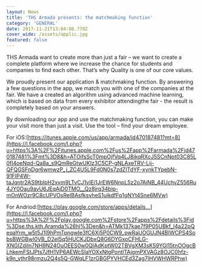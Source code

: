 ```yaml
---
layout: News
title: 'THS Armada presents: the matchmaking function'
category: 'GENERAL'
date: 2017-11-21T13:04:08.778Z
cover_wide: /assets/applic.jpg
featured: false
---
```

THS Armada want to create more than just a fair – we want to create a complete platform where we increase the chance for students and companies to find each other. That’s why Quality is one of our core values.

We proudly present our application & matchmaking function. By answering a few questions in the app, we match you with one of the companies at the fair. We have a created an algorithm using advanced machine learning, which is based on data from every exhibitor attendingthe fair - the result is completely based on your answers.

By downloading our app and use the matchmaking function, you can make your visit more than just a visit. Use the tool – find your dream employee.

For iOS:[https://itunes.apple.com/us/app/armada/id470187481?mt=8](https://l.facebook.com/l.php?u=https%3A%2F%2Fitunes.apple.com%2Fus%2Fapp%2Farmada%2Fid470187481%3Fmt%3D8&h=ATOifsScT0mpOjfVq4LJ8ikqRXcJ5SCnNpt03C85L0fl4oeNqd-Qa8a_s9QmReGtwUKIz3C5CP-gNLAxeTRV-Lij-QFQGSFnDgr6wmwzP_j_ZC4U5L9Fd0N0s7zdZITdYF-xynkTYpebN-91FIP4W-taJqntr2AS9tbIpH2xvm9LTvCJ1vIEi1JrEW6NnpL5z2o7AiNB_44UchvZ556Ru4JY0Oau9avU6JEqAjD0TMO__Qz8jrq34bip-mOnWOzr9C8cUPVOsReIBAsfksvheS1uikdfFq1gNYt4Sne6MVw)

For Andriod:[https://play.google.com/store/apps/details…](https://l.facebook.com/l.php?u=https%3A%2F%2Fplay.google.com%2Fstore%2Fapps%2Fdetails%3Fid%3Dse.ths.kth.Aramda%26hl%3Den&h=ATMk137kae7f9P05UBkf_l4a22pQeqaYrm_w5t5J1I9hPmTpngwIe3fC6Xj5P0CW9_pwRaUOGUJN4BIWCPS4SobsBWGBwI0VB_D2el5q5HUCKJDbxQ8G6DYGxoCFHLG-XNGIZdiln7NH9N24OuOEES0w0QIAdKptW02TBVgXM3sK59YGl15tnOOgcBLhkemFStJPts7JfH1VP6AEWcSIaYOXxNtgPontlTAjgmPXVAGz8OJC0hfz-k9n_ythr98rmzu2Q4s5Q-GWqLF1zrGBGPYVHCEd3Zag7IHVWHWRPhw)

